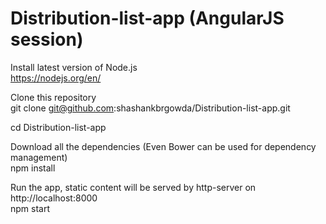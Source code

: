 # Distribution-list-app (AngularJS session)

Install latest version of Node.js <br>
https://nodejs.org/en/

Clone this repository<br>
git clone git@github.com:shashankbrgowda/Distribution-list-app.git

cd Distribution-list-app

Download all the dependencies (Even Bower can be used for dependency management)<br>
npm install

Run the app, static content will be served by http-server on http://localhost:8000 <br>
npm start
